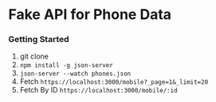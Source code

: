 # Fake API for Phone Data
### Getting Started
1. git clone 
2. `npm install -g json-server`
3. `json-server --watch phones.json`
4. Fetch `https://localhost:3000/mobile?_page=1&_limit=20`
4. Fetch By ID `https://localhost:3000/mobile/:id`